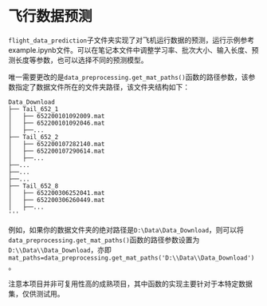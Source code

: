# 飞行数据预测

`flight_data_prediction`子文件夹实现了对飞机运行数据的预测，运行示例参考example.ipynb文件。可以在笔记本文件中调整学习率、批次大小、输入长度、预测长度等参数，也可以选择不同的预测模型。

唯一需要更改的是`data_preprocessing.get_mat_paths()`函数的路径参数，该参数指定了数据文件所在的文件夹路径，该文件夹结构如下：
```
Data_Download
├── Tail_652_1
│   ├── 652200101092009.mat
│   ├── 652200101092046.mat
│   ├──...
├── Tail_652_2
│   ├── 652200107282140.mat
│   ├── 652200107290614.mat
│   ├──...
├──...
├──...
├──...
├── Tail_652_8
│   ├── 652200306252041.mat
│   ├── 652200306260449.mat
│   ├──...
'''
```
例如，如果你的数据文件夹的绝对路径是`D:\Data\Data_Download`，则可以将`data_preprocessing.get_mat_paths()`函数的路径参数设置为`D:\\Data\\Data_Download`，亦即`mat_paths=data_preprocessing.get_mat_paths('D:\\Data\\Data_Download')`。

注意本项目并非可复用性高的成熟项目，其中函数的实现主要针对于本特定数据集，仅供测试用。



